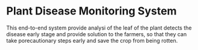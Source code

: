 # Plant Disease Monitoring System 
This end-to-end system provide analysi of the leaf of the plant detects the disease early stage and provide solution to the farmers, so that they can take porecautionary steps early and save the crop from being rotten.
